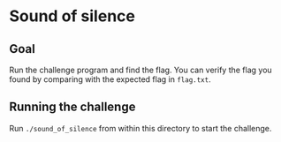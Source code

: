 # Sound of silence

## Goal
Run the challenge program and find the flag. You can verify the flag you found by comparing with the expected flag in `flag.txt`.

## Running the challenge
Run `./sound_of_silence` from within this directory to start the challenge.
